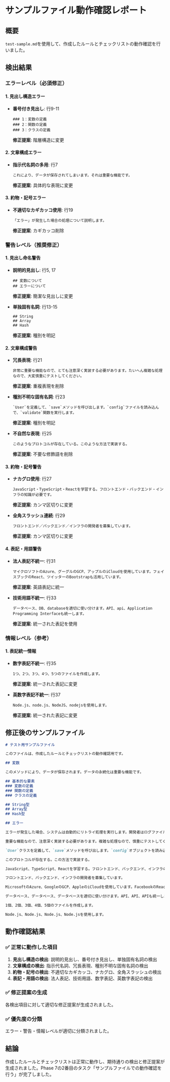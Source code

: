 # サンプルファイル動作確認レポート

## 概要

`test-sample.md`を使用して、作成したルールとチェックリストの動作確認を行いました。

## 検出結果

### エラーレベル（必須修正）

#### 1. 見出し構造エラー
- **番号付き見出し**: 行9-11
  ```
  ### 1：変数の定義
  ### 2：関数の定義
  ### 3：クラスの定義
  ```
  **修正提案**: 階層構造に変更

#### 2. 文章構成エラー
- **指示代名詞の多用**: 行7
  ```
  これにより、データが保存されてしまいます。それは重要な機能です。
  ```
  **修正提案**: 具体的な表現に変更

#### 3. 約物・記号エラー
- **不適切なカギカッコ使用**: 行19
  ```
  「エラー」が発生した場合の処理について説明します。
  ```
  **修正提案**: カギカッコ削除

### 警告レベル（推奨修正）

#### 1. 見出し命名警告
- **説明的見出し**: 行5, 17
  ```
  ## 変数について
  ## エラーについて
  ```
  **修正提案**: 簡潔な見出しに変更

- **単独固有名詞**: 行13-15
  ```
  ## String
  ## Array
  ## Hash
  ```
  **修正提案**: 種別を明記

#### 2. 文章構成警告
- **冗長表現**: 行21
  ```
  非常に重要な機能なので、とても注意深く実装する必要があります。たいへん複雑な処理なので、大変慎重にテストしてください。
  ```
  **修正提案**: 重複表現を削除

- **種別不明な固有名詞**: 行23
  ```
  `User`を定義して、`save`メソッドを呼び出します。`config`ファイルを読み込んで、`validate`関数を実行します。
  ```
  **修正提案**: 種別を明記

- **不自然な表現**: 行25
  ```
  このようなプロトコルが存在している。このような方法で実装する。
  ```
  **修正提案**: 不要な修飾語を削除

#### 3. 約物・記号警告
- **ナカグロ使用**: 行27
  ```
  JavaScript・TypeScript・Reactを学習する。フロントエンド・バックエンド・インフラの知識が必要です。
  ```
  **修正提案**: カンマ区切りに変更

- **全角スラッシュ連続**: 行29
  ```
  フロントエンド／バックエンド／インフラの開発者を募集しています。
  ```
  **修正提案**: カンマ区切りに変更

#### 4. 表記・用語警告
- **法人表記不統一**: 行31
  ```
  マイクロソフトのAzure、グーグルのGCP、アップルのiCloudを使用しています。フェイスブックのReact、ツイッターのBootstrapも活用しています。
  ```
  **修正提案**: 英語表記に統一

- **技術用語不統一**: 行33
  ```
  データベース、DB、databaseを適切に使い分けます。API、api、Application Programming Interfaceも統一します。
  ```
  **修正提案**: 統一された表記を使用

### 情報レベル（参考）

#### 1. 表記統一情報
- **数字表記不統一**: 行35
  ```
  1つ、2つ、3つ、4つ、5つのファイルを作成します。
  ```
  **修正提案**: 統一された表記に変更

- **英数字表記不統一**: 行37
  ```
  Node.js、node.js、NodeJS、nodejsを使用します。
  ```
  **修正提案**: 統一された表記に変更

## 修正後のサンプルファイル

```markdown
# テスト用サンプルファイル

このファイルは、作成したルールとチェックリストの動作確認用です。

## 変数

このメソッドにより、データが保存されます。データの永続化は重要な機能です。

## 基本的な要素
### 変数の定義
### 関数の定義
### クラスの定義

## String型
## Array型
## Hash型

## エラー

エラーが発生した場合、システムは自動的にリトライ処理を実行します。開発者はログファイルを確認して原因を特定できます。

重要な機能なので、注意深く実装する必要があります。複雑な処理なので、慎重にテストしてください。

`User`クラスを定義して、`save`メソッドを呼び出します。`config`オブジェクトを読み込んで、`validate`関数を実行します。

このプロトコルが存在する。この方法で実装する。

JavaScript、TypeScript、Reactを学習する。フロントエンド、バックエンド、インフラの知識が必要です。

フロントエンド、バックエンド、インフラの開発者を募集しています。

MicrosoftのAzure、GoogleのGCP、AppleのiCloudを使用しています。FacebookのReact、TwitterのBootstrapも活用しています。

データベース、データベース、データベースを適切に使い分けます。API、API、APIも統一します。

1個、2個、3個、4個、5個のファイルを作成します。

Node.js、Node.js、Node.js、Node.jsを使用します。
```

## 動作確認結果

### ✅ 正常に動作した項目
1. **見出し構造の検出**: 説明的見出し、番号付き見出し、単独固有名詞の検出
2. **文章構成の検出**: 指示代名詞、冗長表現、種別不明な固有名詞の検出
3. **約物・記号の検出**: 不適切なカギカッコ、ナカグロ、全角スラッシュの検出
4. **表記・用語の検出**: 法人表記、技術用語、数字表記、英数字表記の検出

### ✅ 修正提案の生成
各検出項目に対して適切な修正提案が生成されました。

### ✅ 優先度の分類
エラー・警告・情報レベルが適切に分類されました。

## 結論

作成したルールとチェックリストは正常に動作し、期待通りの検出と修正提案が生成されました。Phase 7の2番目のタスク「サンプルファイルでの動作確認を行う」が完了しました。 